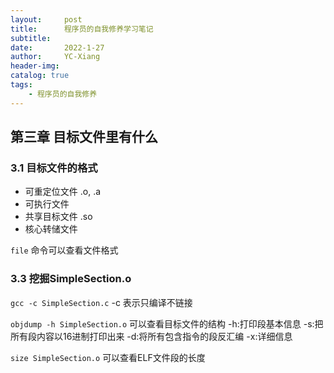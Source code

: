 ```yaml
---
layout:     post
title:      程序员的自我修养学习笔记
subtitle:
date:       2022-1-27
author:     YC-Xiang
header-img:
catalog: true
tags:
    - 程序员的自我修养
---
```


## 第三章 目标文件里有什么

### 3.1 目标文件的格式

- 可重定位文件 .o, .a
- 可执行文件
- 共享目标文件 .so
- 核心转储文件

`file` 命令可以查看文件格式

### 3.3 挖掘SimpleSection.o

`gcc -c SimpleSection.c` -c 表示只编译不链接

`objdump -h SimpleSection.o` 可以查看目标文件的结构 -h:打印段基本信息 -s:把所有段内容以16进制打印出来 -d:将所有包含指令的段反汇编 -x:详细信息

`size SimpleSection.o` 可以查看ELF文件段的长度
